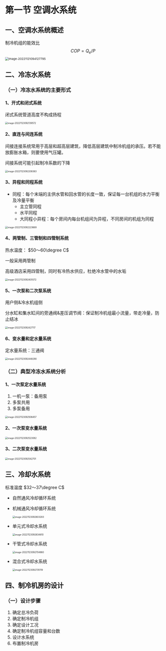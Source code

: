# 第一节 空调水系统

## 一、空调水系统概述

制冷机组的能效比
$$
COP=Q_e/P
$$
<img src="第8章 空调水系统与制冷机房.assets/image-20221121094127795.png" alt="image-20221121094127795" style="zoom:67%;" />

## 二、冷冻水系统

### （一）冷冻水系统的主要形式

#### 1、开式和闭式系统

闭式系统管道高度不构成扬程

<img src="第8章 空调水系统与制冷机房.assets/image-20221123092139572.png" alt="image-20221123092139572" style="zoom:50%;" />

#### 2、直连与间连系统

间接连接系统常用于高层和超高层建筑，降低高层建筑中制冷机组的承压。若不能放膨胀水箱，则要使用气压罐。

间接系统可能引起制冷系数的下降

<img src="第8章 空调水系统与制冷机房.assets/image-20221123092208363.png" alt="image-20221123092208363" style="zoom:50%;" />

#### 3、异程和同程系统

* 同程：每个末端的主供水管和回水管的长度一致，保证每一台机组的水力平衡及冷量平衡
  * 主立管同程
  * 水平同程
  * 大同程小异程：每个房间内每台机组间为异程，不同房间的机组为同程

<img src="第8章 空调水系统与制冷机房.assets/image-20221123092223669.png" alt="image-20221123092223669" style="zoom:50%;" />

#### 4、两管制、三管制和四管制系统

热水温度： $50～60\degree C$ 

一般采用两管制

高级酒店采用四管制，同时有冷热水供应，杜绝冷水管中的水垢

<img src="第8章 空调水系统与制冷机房.assets/image-20221123092405572.png" alt="image-20221123092405572" style="zoom:50%;" />

#### 5、一次泵和二次泵系统

用户侧&冷水机组侧

分水缸和集水缸间的旁通阀&差压调节阀：保证制冷机组最小流量，带走冷量，防止结冰

<img src="第8章 空调水系统与制冷机房.assets/image-20221123092427117.png" alt="image-20221123092427117" style="zoom:50%;" />

#### 6、变水量和定水量系统

定水量系统：三通阀

<img src="第8章 空调水系统与制冷机房.assets/image-20221123092448290.png" alt="image-20221123092448290" style="zoom:50%;" />

### （二）典型冷冻水系统分析

#### 1、一次泵定水量系统

1. 一机一泵：备用泵
2. 多泵共用
3. 多泵备用

<img src="第8章 空调水系统与制冷机房.assets/image-20221123092506457.png" alt="image-20221123092506457" style="zoom:50%;" />

#### 2、一次泵变水量系统

<img src="第8章 空调水系统与制冷机房.assets/image-20221123092523082.png" alt="image-20221123092523082" style="zoom:50%;" />

#### 3、二次泵变水量系统

<img src="第8章 空调水系统与制冷机房.assets/image-20221123092542701.png" alt="image-20221123092542701" style="zoom:50%;" />

## 三、冷却水系统

标准温度 $32～37\degree C$ 

* 自然通风冷却循环系统

* 机械通风冷却循环系统

  <img src="第8章 空调水系统与制冷机房.assets/image-20221123092603283.png" alt="image-20221123092603283" style="zoom:50%;" />

* 单元式冷却水系统

  <img src="第8章 空调水系统与制冷机房.assets/image-20221123092634610.png" alt="image-20221123092634610" style="zoom:50%;" />

* 干管式冷却水系统

  <img src="第8章 空调水系统与制冷机房.assets/image-20221123092704860.png" alt="image-20221123092704860" style="zoom:50%;" />

* 混合式冷却水系统

  <img src="第8章 空调水系统与制冷机房.assets/image-20221123092735119.png" alt="image-20221123092735119" style="zoom:50%;" />

## 四、制冷机房的设计

### （一）设计步骤

1. 确定总冷负荷
2. 确定制冷机组
3. 确定设计工况
4. 确定制冷机组容量和台数
5. 设计水系统
6. 布置制冷机房